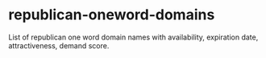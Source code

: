 # republican-oneword-domains
List of republican one word domain names with availability, expiration date, attractiveness, demand score.
